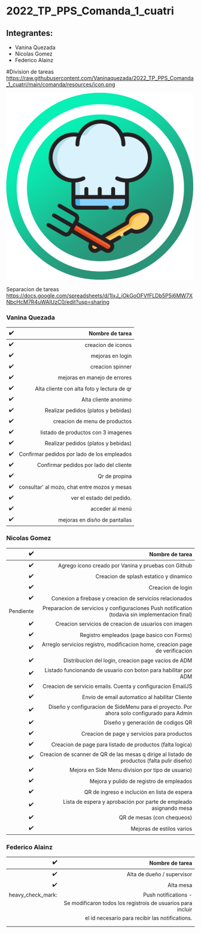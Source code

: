 # 2022_TP_PPS_Comanda_1_cuatri

## Integrantes:

- Vanina Quezada
- Nicolas Gomez
- Federico Alainz

#Division de tareas
https://raw.githubusercontent.com/Vaninaquezada/2022_TP_PPS_Comanda_1_cuatri/main/comanda/resources/icon.png

<img src="https://raw.githubusercontent.com/Vaninaquezada/2022_TP_PPS_Comanda_1_cuatri/main/comanda/resources/icon.png" width="500px" height="500px">

Separacion de tareas
https://docs.google.com/spreadsheets/d/1IxJ_jOkGoOFVfFLDb5P5j6MW7XNbcHcM7R4uWAIUzC0/edit?usp=sharing

### Vanina Quezada

| :heavy_check_mark: |                                Nombre de tarea |
| -----------------: |     -----------------------------------------: |
| :heavy_check_mark: |                             creacion de iconos |
| :heavy_check_mark: |                               mejoras en login |
| :heavy_check_mark: |                               creacion spinner |
| :heavy_check_mark: |                   mejoras en manejo de errores |
| :heavy_check_mark: |     Alta cliente con alta foto y lectura de qr |
| :heavy_check_mark: |                           Alta cliente anonimo |
| :heavy_check_mark: |            Realizar pedidos (platos y bebidas) |
| :heavy_check_mark: |                  creacion de menu de productos |
| :heavy_check_mark: |            listado de productos con 3 imagenes |
| :heavy_check_mark: |            Realizar pedidos (platos y bebidas) |
| :heavy_check_mark: |     Confirmar pedidos por lado de los empleados|
| :heavy_check_mark: |          Confirmar pedidos por lado del cliente|
| :heavy_check_mark: |                                   Qr de propina|
| :heavy_check_mark: |    consultar' al mozo, chat entre mozos y mesas|
| :heavy_check_mark: |                       ver el estado del pedido.|
| :heavy_check_mark: |                                 acceder al menú|
| :heavy_check_mark: |                   mejoras en disño de pantallas|

### Nicolas Gomez

| :heavy_check_mark: |                                                                                 Nombre de tarea |
| -----------------: | ----------------------------------------------------------------------------------------------: |
| :heavy_check_mark: |                                             Agrego icono creado por Vanina y pruebas con Github |
| :heavy_check_mark: |                                                          Creacion de splash estatico y dinamico |
| :heavy_check_mark: |                                                                               Creacion de login |
| :heavy_check_mark: |                                        Conexion a firebase y creacion de servicios relacionados |
|          Pendiente | Preparacion de servicios y configuraciones Push notification (todavia sin implementacion final) |
| :heavy_check_mark: |                                           Creacion servicios de creacion de usuarios con imagen |
| :heavy_check_mark: |                                                      Registro empleados (page basico con Forms) |
| :heavy_check_mark: |                    Arreglo servicios registro, modificacion home, creacion page de verificacion |
| :heavy_check_mark: |                                             Distribucion del login, creacion page vacios de ADM |
| :heavy_check_mark: |                                 Listado funcionando de usuario con boton para habilitar por ADM |
| :heavy_check_mark: |                                     Creacion de servicio emails. Cuenta y configuracion EmailJS |
| :heavy_check_mark: |                                                  Envio de email automatico al habilitar Cliente |
| :heavy_check_mark: |      Diseño y configuracion de SideMenu para el proyecto. Por ahora solo configurado para Admin |
| :heavy_check_mark: |                                                               Diseño y generación de codigos QR |
| :heavy_check_mark: |                                                     Creacion de page y servicios para productos |
| :heavy_check_mark: |                                       Creacion de page para listado de productos (falta logica) |
| :heavy_check_mark: |    Creacion de scanner de QR de las mesas q dirige al listado de productos (falta pulir diseño) |
| :heavy_check_mark: |                                               Mejora en Side Menu division por tipo de usuario) |
| :heavy_check_mark: |                                                        Mejora y pulido de registro de empleados |
| :heavy_check_mark: |                                                    QR de ingreso e inclución en lista de espera |
| :heavy_check_mark: |                               Lista de espera y aprobación por parte de empleado asignando mesa |
| :heavy_check_mark: |                                                                      QR de mesas (con chequeos) |
| :heavy_check_mark: |                                                                       Mejoras de estilos varios |


### Federico Alainz

| :heavy_check_mark: |                                                 Nombre de tarea |
| -----------------: |                                      -------------------------: |
| :heavy_check_mark: |                                      Alta de dueño / supervisor |
| :heavy_check_mark: |                                                       Alta mesa |
|  heavy_check_mark: |     Push notifications -                                        |
|                    |    Se modificaron todos los registrois de usuarios para incluir |
|                    |                el id necesario para recibir las notifications.  |
|                    |                                                                 |
|                    |                                                                 |
